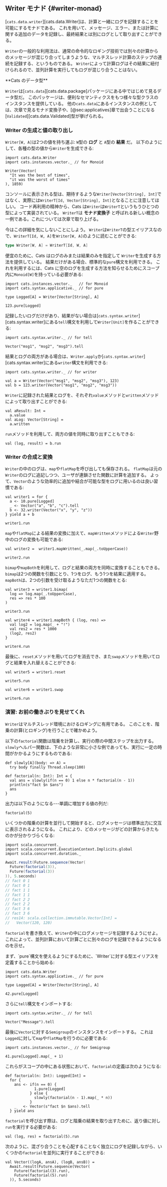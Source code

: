 ## Writer モナド {#writer-monad}

[`cats.data.writer`][cats.data.Writer]は、計算と一緒にログを記録することを可能にするモナドである。
これを用いて、メッセージ、エラー、または計算に関する追加のデータを記録し、最終結果とは別にログとして取り出すことができる。

`Writer`の一般的な利用法は、通常の命令的なロギング技術では別々の計算からのメッセージが混じり合ってしまうような、マルチスレッド計算のステップの連続を記録する、というものである。
`Writer`によって計算ログはその結果に紐付けられるので、並列計算を実行してもログが混じり合うことはない。

<div class="callout callout-info">
**Cats のデータ型**

`Writer`は[`cats.data`][cats.data.package]パッケージにある中ではじめて見るデータ型だ。
このパッケージは、便利なセマンティクスをもつ様々な型クラスのインスタンスを提供している。
他の`cats.data`にあるインスタンスの例としては、次章で見るモナド変換子や、[@sec:applicatives]章で出会うことになる[`Validated`][cats.data.Validated]型が挙げられる。
</div>

### Writer の生成と値の取り出し

`Writer[W, A]`は2つの値を持ち運ぶ:
`W`型の **ログ** と `A`型の **結果** だ。
以下のようにして、各種の型の値から`Writer`を生成できる:

```tut:book:silent
import cats.data.Writer
import cats.instances.vector._ // for Monoid
```

```tut:book
Writer(Vector(
  "It was the best of times",
  "it was the worst of times"
), 1859)
```

コンソールに表示される型は、期待するような`Writer[Vector[String], Int]`ではなく、実際には`WriterT[Id, Vector[String], Int]`となることに注意してほしい。
コード再利用の精神から、Cats は`Writer`は`WriterT`というもうひとつの型によって実装されている。
`WriterT`は **モナド変換子** と呼ばれる新しい概念の一例である。これについては次章で取り上げる。

今はこの詳細を気にしないことにしよう。
`Writer`は`WriterT`の型エイリアスなので、`WriterT[Id, W, A]`を`Writer[W, A]`のように読むことができる:

```scala
type Writer[W, A] = WriterT[Id, W, A]
```

便宜のために、Cats はログのみまたは結果のみを指定して `Writer`を生成する方法を提供している。
結果だけがある場合、標準的な`pure`構文を利用できる。
これを利用するには、Cats に空のログを生成する方法を知らせるためにスコープ内に`Monoid[W]`を持っている必要がある:

```tut:book:silent
import cats.instances.vector._   // for Monoid
import cats.syntax.applicative._ // for pure

type Logged[A] = Writer[Vector[String], A]
```

```tut:book
123.pure[Logged]
```

記録したいログだけがあり、結果がない場合は[`cats.syntax.writer`][cats.syntax.writer]にある`tell`構文を利用して`Writer[Unit]`を作ることができる:

```tut:book:silent
import cats.syntax.writer._ // for tell
```

```tut:book
Vector("msg1", "msg2", "msg3").tell
```

結果とログの両方がある場合は、`Writer.apply`か[`cats.syntax.writer`][cats.syntax.writer]にある`writer`構文を利用できる:

```tut:book:silent
import cats.syntax.writer._ // for writer
```

```tut:book
val a = Writer(Vector("msg1", "msg2", "msg3"), 123)
val b = 123.writer(Vector("msg1", "msg2", "msg3"))
```

`Writer`に記録された結果とログを、それぞれ`value`メソッドと`written`メソッドによって取り出すことができる:

```tut:book
val aResult: Int =
  a.value
val aLog: Vector[String] =
  a.written
```

`run`メソッドを利用して、両方の値を同時に取り出すこともできる:

```tut:book
val (log, result) = b.run
```

### Writer の合成と変換

`Writer`の中のログは、`map`や`flatMap`を呼び出しても保存される。
`flatMap`は元の`Writer`のログに追記しつつ、ユーザが連鎖させた関数に計算を追加する。
よって、`Vector`のような効率的に追加や結合が可能な型をログに用いるのは良い習慣である:

```tut:book
val writer1 = for {
  a <- 10.pure[Logged]
  _ <- Vector("a", "b", "c").tell
  b <- 32.writer(Vector("x", "y", "z"))
} yield a + b

writer1.run
```

`map`や`flatMap`による結果の変換に加えて、`mapWritten`メソッドによる`Writer`野中のログの変換も可能である:

```tut:book
val writer2 =  writer1.mapWritten(_.map(_.toUpperCase))

writer2.run
```

`bimap`や`mapBoth`を利用して、ログと結果の両方を同時に変換することもできる。
`bimap`は2つの関数を引数にとり、1つをログ、もう1つを結果に適用する。
`mapBoth`は、2つの引数を受け取るようなただ1つの関数をとる:

```tut:book
val writer3 = writer1.bimap(
  log => log.map(_.toUpperCase),
  res => res * 100
)

writer3.run

val writer4 = writer1.mapBoth { (log, res) =>
  val log2 = log.map(_ + "!")
  val res2 = res * 1000
  (log2, res2)
}

writer4.run
```

最後に、`reset`メソッドを用いてログを消去でき、また`swap`メソッドを用いてログと結果を入れ替えることができる:

```tut:book
val writer5 = writer1.reset

writer5.run

val writer6 = writer1.swap

writer6.run
```

### 演習: お前の働きぶりを見せてくれ

`Writer`はマルチスレッド環境におけるロギングに有用である。
このことを、階乗の計算(とロギング)を行うことで確かめよう。

以下の`factorial`関数は階乗を計算し、実行の際の中間ステップを出力する。
`slowly`ヘルパー関数は、下のような非常に小さな例であっても、実行に一定の時間がかかるようにするものである:

```tut:book:silent
def slowly[A](body: => A) =
  try body finally Thread.sleep(100)

def factorial(n: Int): Int = {
  val ans = slowly(if(n == 0) 1 else n * factorial(n - 1))
  println(s"fact $n $ans")
  ans
}
```

出力は以下のようになる---単調に増加する値の列だ:

```tut:book
factorial(5)
```

いくつかの階乗の計算を並行して開始すると、ログメッセージは標準出力に交互に表示されるようになる。
これにより、どのメッセージがどの計算からきたものかが分かりづらくなる:

```tut:book:silent
import scala.concurrent._
import scala.concurrent.ExecutionContext.Implicits.global
import scala.concurrent.duration._
```

```scala
Await.result(Future.sequence(Vector(
  Future(factorial(3)),
  Future(factorial(3))
)), 5.seconds)
// fact 0 1
// fact 0 1
// fact 1 1
// fact 1 1
// fact 2 2
// fact 2 2
// fact 3 6
// fact 3 6
// res14: scala.collection.immutable.Vector[Int] =
//   Vector(120, 120)
```

<!--
HACK: tut isn't capturing stdout from the threads above,
so i gone done hacked it.
-->

`factorial`を書き換えて、`Writer`の中にログメッセージを記録するようにせよ。
これによって、並列計算において計算ごとに別々のログを記録できるようになるのを示せ。

<div class="solution">
まず、`pure`構文を使えるようにするために、`Writer`に対する型エイリアスを定義することから始める:

```tut:book:silent
import cats.data.Writer
import cats.syntax.applicative._ // for pure

type Logged[A] = Writer[Vector[String], A]
```

```tut:book
42.pure[Logged]
```

さらに`tell`構文をインポートする:

```tut:book:silent
import cats.syntax.writer._ // for tell
```

```tut:book
Vector("Message").tell
```

最後に`Vector`に対する`Semigroup`のインスタンスをインポートする。
これは`Logged`に対して`map`や`flatMap`を行うのに必要である:

```tut:book:silent
import cats.instances.vector._ // for Semigroup
```

```tut:book
41.pure[Logged].map(_ + 1)
```

これらがスコープの中にある状態において、`factorial`の定義は次のようになる:

```tut:book:silent
def factorial(n: Int): Logged[Int] =
  for {
    ans <- if(n == 0) {
             1.pure[Logged]
           } else {
             slowly(factorial(n - 1).map(_ * n))
           }
    _   <- Vector(s"fact $n $ans).tell
  } yield ans
```

`factorial`を呼び出す際は、ログと階乗の結果を取り出すために、返り値に対し`run`を実行する必要がある:

```tut:book
val (log, res) = factorial(5).run
```

次のように、混ざり合うことを心配することなく独立にログを記録しながら、いくつかの`factorial`を並列に実行することができる:

```tut:book
val Vector((logA, ansA), (logB, ansB)) =
  Await.result(Future.sequence(Vector(
    Future(factorial(3).run),
    Future(factorial(5).run)
  )), 5.seconds)
```
</div>
